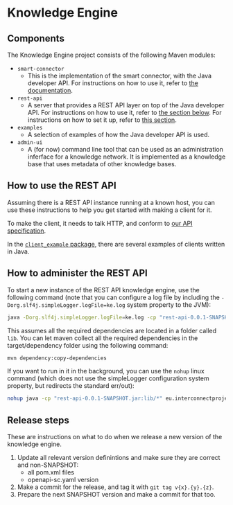 # Knowledge Engine

## Components

The Knowledge Engine project consists of the following Maven modules:
- `smart-connector`
  - This is the implementation of the smart connector, with the Java developer API. For instructions on how to use it, refer to [the documentation](./docs/03_java_developer_api.md).
- `rest-api`
  - A server that provides a REST API layer on top of the Java developer API. For instructions on how to use it, refer to [the section below](#how-to-use-the-rest-api). For instructions on how to set it up, refer to [this section](#how-to-administer-the-rest-api).
- `examples`
	- A selection of examples of how the Java developer API is used.
- `admin-ui`
	- A (for now) command line tool that can be used as an administration inferface for a knowledge network. It is implemented as a knowledge base that uses metadata of other knowledge bases.

## How to use the REST API
Assuming there is a REST API instance running at a known host, you can use these instructions to help you get started with making a client for it.

To make the client, it needs to talk HTTP, and conform to [our API specification](./rest-api/src/main/resources/openapi-sc.yaml).

In the [`client_example` package](./rest-api/src/main/java/eu/interconnectproject/knowledge_engine/rest/api/client_example), there are several examples of clients written in Java.

## How to administer the REST API
To start a new instance of the REST API knowledge engine, use the following command (note that you can configure a log file by including the `-Dorg.slf4j.simpleLogger.logFile=ke.log` system property to the JVM):

```bash
java -Dorg.slf4j.simpleLogger.logFile=ke.log -cp "rest-api-0.0.1-SNAPSHOT.jar:lib/*" eu.interconnectproject.knowledge_engine.rest.api.RestServer 8280
```

This assumes all the required dependencies are located in a folder called `lib`. You can let maven collect all the required dependencies in the target/dependency folder using the following command:

```bash
mvn dependency:copy-dependencies
```

If you want to run in it in the background, you can use the `nohup` linux command (which does not use the simpleLogger configuration system property, but redirects the standard err/out):

```bash
nohup java -cp "rest-api-0.0.1-SNAPSHOT.jar:lib/*" eu.interconnectproject.knowledge_engine.rest.api.RestServer 8280 > ke.log
```

## Release steps
These are instructions on what to do when we release a new version of the knowledge engine.

1. Update all relevant version definintions and make sure they are correct and non-SNAPSHOT:
	- all pom.xml files
	- openapi-sc.yaml version
2. Make a commit for the release, and tag it with `git tag v{x}.{y}.{z}`.
3. Prepare the next SNAPSHOT version and make a commit for that too.
